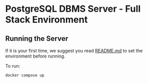 # PostgreSQL DBMS Server - Full Stack Environment
## Running the Server

If it is your first time, we suggest you read [README.md](README.md) to set the environment before running.

To run:
~~~
docker compose up
~~~

